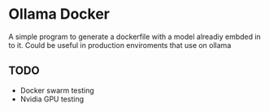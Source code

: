 # Ollama Docker

A simple program to generate a dockerfile with a model alreadiy embded in to it. Could be useful in production enviroments that use on ollama

## TODO
- Docker swarm testing
- Nvidia GPU testing

